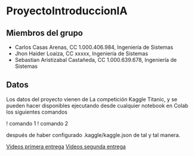# ProyectoIntroduccionIA

## Miembros del grupo
* Carlos Casas Arenas, CC 1.000.406.984, Ingeniería de Sistemas
* Jhon Haider Loaiza, CC xxxxx, Ingeniería de Sistemas
* Sebastian Aristizabal Castañeda, CC 1.000.639.678, Ingeniería de Sistemas

## Datos
Los datos del proyecto vienen de La competición Kaggle Titanic, y se pueden hacer disponibles ejecutando desde cualquier notebook en Colab los siguientes comandos

! comando 1
! comando 2

después de haber configurado .kaggle/kaggle.json de tal y tal manera.

[Videos primera entrega](link)
[Videos segunda entrega](link)
